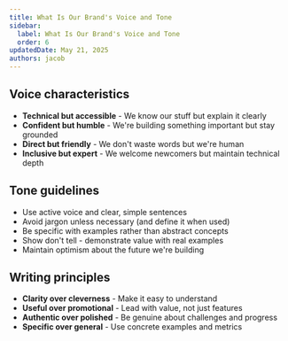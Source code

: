 ```yaml
---
title: What Is Our Brand's Voice and Tone
sidebar:
  label: What Is Our Brand's Voice and Tone
  order: 6
updatedDate: May 21, 2025
authors: jacob
---
```


## Voice characteristics
- **Technical but accessible** - We know our stuff but explain it clearly
- **Confident but humble** - We're building something important but stay grounded
- **Direct but friendly** - We don't waste words but we're human
- **Inclusive but expert** - We welcome newcomers but maintain technical depth

## Tone guidelines
- Use active voice and clear, simple sentences
- Avoid jargon unless necessary (and define it when used)
- Be specific with examples rather than abstract concepts
- Show don't tell - demonstrate value with real examples
- Maintain optimism about the future we're building

## Writing principles
- **Clarity over cleverness** - Make it easy to understand
- **Useful over promotional** - Lead with value, not just features
- **Authentic over polished** - Be genuine about challenges and progress
- **Specific over general** - Use concrete examples and metrics